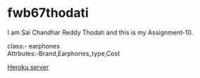 # fwb67thodati

I am Sai Chandhar Reddy Thodati and this is my Assignment-10.

class:- earphones<br>
Attrbutes:-Brand,Earphones_type,Cost


[Heroku server](https://fwb67thodati.herokuapp.com/)
